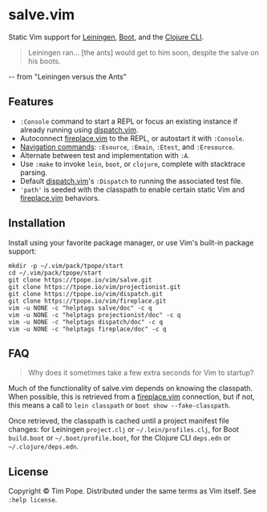 # salve.vim

Static Vim support for [Leiningen][], [Boot][], and the [Clojure CLI][].

> Leiningen ran... [the ants] would get to him soon, despite the salve on
> his boots.

-- from "Leiningen versus the Ants"

## Features

* `:Console` command to start a REPL or focus an existing instance if already
  running using [dispatch.vim][].
* Autoconnect [fireplace.vim][] to the REPL, or autostart it with `:Console`.
* [Navigation commands][projectionist.vim]: `:Esource`, `:Emain`, `:Etest`,
  and `:Eresource`.
* Alternate between test and implementation with `:A`.
* Use `:make` to invoke `lein`, `boot`, or `clojure`, complete with stacktrace
  parsing.
* Default [dispatch.vim][]'s `:Dispatch` to running the associated test file.
* `'path'` is seeded with the classpath to enable certain static Vim and
  [fireplace.vim][] behaviors.

[Leiningen]: http://leiningen.org/
[Boot]: http://boot-clj.com/
[Clojure CLI]: https://clojure.org/guides/deps_and_cli
[fireplace.vim]: https://github.com/tpope/vim-fireplace
[dispatch.vim]: https://github.com/tpope/vim-dispatch
[projectionist.vim]: https://github.com/tpope/vim-projectionist

## Installation

Install using your favorite package manager, or use Vim's built-in package
support:

    mkdir -p ~/.vim/pack/tpope/start
    cd ~/.vim/pack/tpope/start
    git clone https://tpope.io/vim/salve.git
    git clone https://tpope.io/vim/projectionist.git
    git clone https://tpope.io/vim/dispatch.git
    git clone https://tpope.io/vim/fireplace.git
    vim -u NONE -c "helptags salve/doc" -c q
    vim -u NONE -c "helptags projectionist/doc" -c q
    vim -u NONE -c "helptags dispatch/doc" -c q
    vim -u NONE -c "helptags fireplace/doc" -c q

## FAQ

> Why does it sometimes take a few extra seconds for Vim to startup?

Much of the functionality of salve.vim depends on knowing the classpath.
When possible, this is retrieved from a [fireplace.vim][] connection, but if
not, this means a call to `lein classpath` or `boot show --fake-classpath`.

Once retrieved, the classpath is cached until a project manifest file
changes: for Leiningen `project.clj` or `~/.lein/profiles.clj`, for Boot
`build.boot` or `~/.boot/profile.boot`, for the Clojure CLI `deps.edn` or
`~/.clojure/deps.edn`.

## License

Copyright © Tim Pope.  Distributed under the same terms as Vim itself.
See `:help license`.
